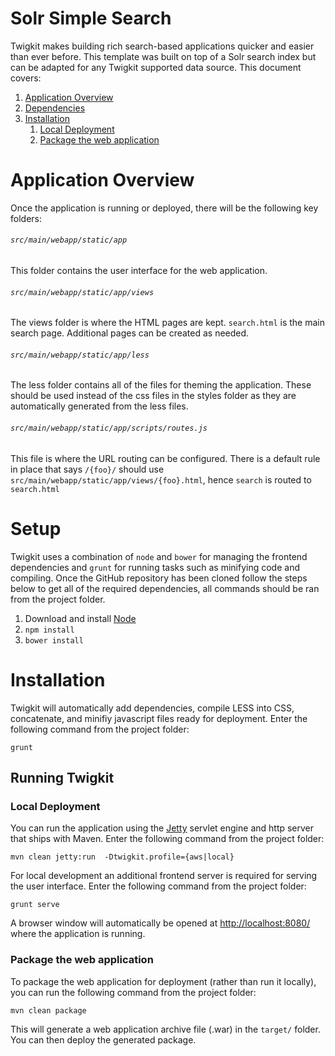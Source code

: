 # Solr Simple Search
Twigkit makes building rich search-based applications quicker and easier than ever before. This template was built on top of a Solr search index but can be adapted for any Twigkit supported data source. This document covers:

1. [Application Overview](#application-overview)
2. [Dependencies](#dependecies)
3. [Installation](#installation)
    1. [Local Deployment](#local-deployment)
	2. [Package the web application](#package-the-web-application)

# Application Overview
Once the application is running or deployed, there will be the following key folders:
###### `src/main/webapp/static/app`
This folder contains the user interface for the web application.

###### `src/main/webapp/static/app/views`
The views folder is where the HTML pages are kept. `search.html` is the main search page. Additional pages can be created as needed.

###### `src/main/webapp/static/app/less`
The less folder contains all of the files for theming the application. These should be used instead of the css files in the styles folder as they are automatically generated from the less files.

###### `src/main/webapp/static/app/scripts/routes.js`
This file is where the URL routing can be configured. There is a default rule in place that says `/{foo}/` should use `src/main/webapp/static/app/views/{foo}.html`, hence `search` is routed to `search.html`

# Setup
Twigkit uses a combination of `node` and `bower` for managing the frontend dependencies and `grunt` for running tasks such as minifying code and compiling. Once the GitHub repository has been cloned follow the steps below to get all of the required dependencies, all commands should be ran from the project folder.
    
1. Download and install [Node](https://nodejs.org/en/download/)
2. `npm install`
3. `bower install`


# Installation
Twigkit will automatically add dependencies, compile LESS into CSS, concatenate, and minifiy javascript files ready for deployment. Enter the following command from the project folder:
    
    grunt
    

## Running Twigkit
### Local Deployment
You can run the application using the [Jetty](http://www.eclipse.org/jetty/) servlet engine and http server that ships with Maven. Enter the following command from the project folder:

	mvn clean jetty:run  -Dtwigkit.profile={aws|local}
	
For local development an additional frontend server is required for serving the user interface. Enter the following command from the project folder:

    grunt serve
    
A browser window will automatically be opened at [http://localhost:8080/](http://localhost:8080/) where the application is running.

### Package the web application

To package the web application for deployment (rather than run it locally), you can run the following command from the project folder:

	mvn clean package

This will generate a web application archive file (.war) in the `target/` folder. You can then deploy the generated package.

